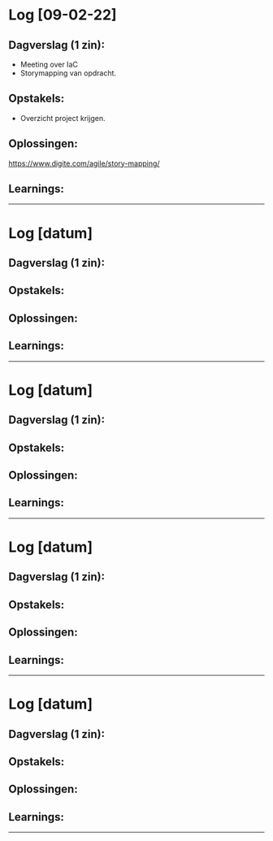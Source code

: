 # Log [09-02-22]

## Dagverslag (1 zin):
- Meeting over IaC
- Storymapping van opdracht. 
## Opstakels:
- Overzicht project krijgen.
## Oplossingen:
https://www.digite.com/agile/story-mapping/
## Learnings:

--- 
# Log [datum]

## Dagverslag (1 zin):

## Opstakels:

## Oplossingen:

## Learnings:

--- 
# Log [datum]

## Dagverslag (1 zin):

## Opstakels:

## Oplossingen:

## Learnings:

--- 
# Log [datum]

## Dagverslag (1 zin):

## Opstakels:

## Oplossingen:

## Learnings:

--- 
# Log [datum]

## Dagverslag (1 zin):

## Opstakels:

## Oplossingen:

## Learnings:

--- 